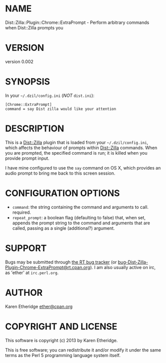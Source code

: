 # NAME

Dist::Zilla::Plugin::Chrome::ExtraPrompt - Perform arbitrary commands when Dist::Zilla prompts you

# VERSION

version 0.002

# SYNOPSIS

In your `~/.dzil/config.ini` (_NOT_ `dist.ini`):

    [Chrome::ExtraPrompt]
    command = say Dist zilla would like your attention

# DESCRIPTION

This is a [Dist::Zilla](http://search.cpan.org/perldoc?Dist::Zilla) plugin that is loaded from your
`~/.dzil/config.ini`, which affects the behaviour of prompts within
[Dist::Zilla](http://search.cpan.org/perldoc?Dist::Zilla) commands. When you are prompted, the specified command is run;
it is killed when you provide prompt input.

I have mine configured to use the `say` command on OS X, which provides an
audio prompt to bring me back to this screen session.

# CONFIGURATION OPTIONS

- `command`: the string containing the command and arguments to call.
required.
- `repeat_prompt`: a boolean flag (defaulting to false) that, when set,
appends the prompt string to the command and arguments that are called,
passing as a single (additional?) argument.

# SUPPORT

Bugs may be submitted through [the RT bug tracker](https://rt.cpan.org/Public/Dist/Display.html?Name=Dist-Zilla-Plugin-Chrome-ExtraPrompt)
(or [bug-Dist-Zilla-Plugin-Chrome-ExtraPrompt@rt.cpan.org](mailto:bug-Dist-Zilla-Plugin-Chrome-ExtraPrompt@rt.cpan.org)).
I am also usually active on irc, as 'ether' at `irc.perl.org`.

# AUTHOR

Karen Etheridge <ether@cpan.org>

# COPYRIGHT AND LICENSE

This software is copyright (c) 2013 by Karen Etheridge.

This is free software; you can redistribute it and/or modify it under
the same terms as the Perl 5 programming language system itself.
